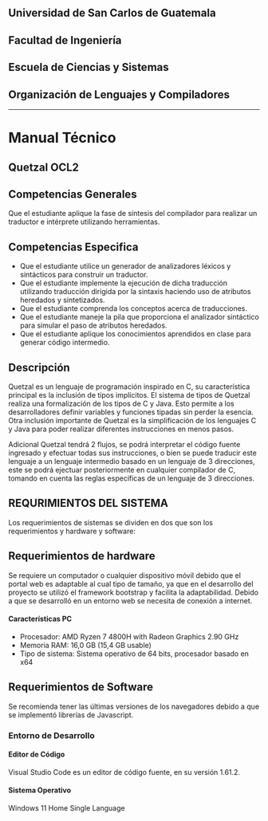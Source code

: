 ## Universidad de San Carlos de Guatemala
## Facultad de Ingeniería
## Escuela de Ciencias y Sistemas
## Organización de Lenguajes y Compiladores 

___
# Manual Técnico
## Quetzal OCL2


## Competencias Generales 
Que el estudiante aplique la fase de síntesis del compilador para realizar un traductor e intérprete utilizando herramientas.

## Competencias Especifica 
-	Que el estudiante utilice un generador de analizadores léxicos y sintácticos para construir un traductor. 
-	Que el estudiante implemente la ejecución de dicha traducción utilizando traducción dirigida por la sintaxis haciendo uso de atributos heredados y sintetizados. 
-	Que el estudiante comprenda los conceptos acerca de traducciones. 
-	Que el estudiante maneje la pila que proporciona el analizador sintáctico para simular el paso de atributos heredados. 
-	Que el estudiante aplique los conocimientos aprendidos en clase para generar código intermedio. 

## Descripción 
Quetzal es un lenguaje de programación inspirado en C, su característica principal es la inclusión de tipos implícitos. El sistema de tipos de Quetzal realiza una formalización de los tipos de C y Java. Esto permite a los desarrolladores definir variables y funciones tipadas sin perder la esencia. Otra inclusión importante de Quetzal es la simplificación de los lenguajes C y Java para poder realizar diferentes instrucciones en menos pasos.

Adicional Quetzal tendrá 2 flujos, se podrá interpretar el código fuente ingresado y efectuar todas sus instrucciones, o bien se puede traducir este lenguaje a un lenguaje intermedio basado en un lenguaje de 3 direcciones, este se podrá ejectuar posteriormente en cualquier compilador de C, tomando en cuenta las reglas especificas de un lenguaje de 3 direcciones.

## REQURIMIENTOS DEL SISTEMA
Los requerimientos de sistemas se dividen en dos que son los requerimientos y hardware y
software: 
## Requerimientos de hardware 
Se requiere un computador o cualquier dispositivo móvil debido que el portal web es adaptable al cual tipo de tamaño, ya que en el desarrollo del proyecto se utilizó el framework bootstrap y facilita la adaptabilidad. 
Debido a que se desarrolló en un entorno web se necesita de conexión a internet.

#### Características PC
- Procesador: AMD Ryzen 7 4800H with Radeon Graphics            2.90 GHz
- Memoria RAM: 16,0 GB (15,4 GB usable)
- Tipo de sistema: Sistema operativo de 64 bits, procesador basado en x64

## Requerimientos de Software 
Se recomienda tener las últimas versiones de los navegadores debido a que se implementó librerías de Javascript.
### Entorno de Desarrollo
#### Editor de Código
Visual Studio Code es un editor de código fuente, en su versión 1.61.2.
#### Sistema Operativo
Windows 11 Home Single Language
